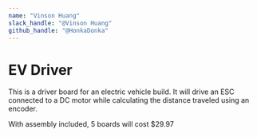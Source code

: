```yaml
---
name: "Vinson Huang"
slack_handle: "@Vinson Huang"
github_handle: "@HonkaDonka"
---
```


# EV Driver

<!-- Describe your board in 2-3 sentences. What are you making? What will it do? -->
This is a driver board for an electric vehicle build. It will drive an ESC connected to a DC motor while calculating the distance traveled using an encoder. 
<!-- How much is it going to cost? -->
With assembly included, 5 boards will cost $29.97
<!-- Tell us a little bit about your design process. What were some challenges? What helped? ***Totally optional*** -->
